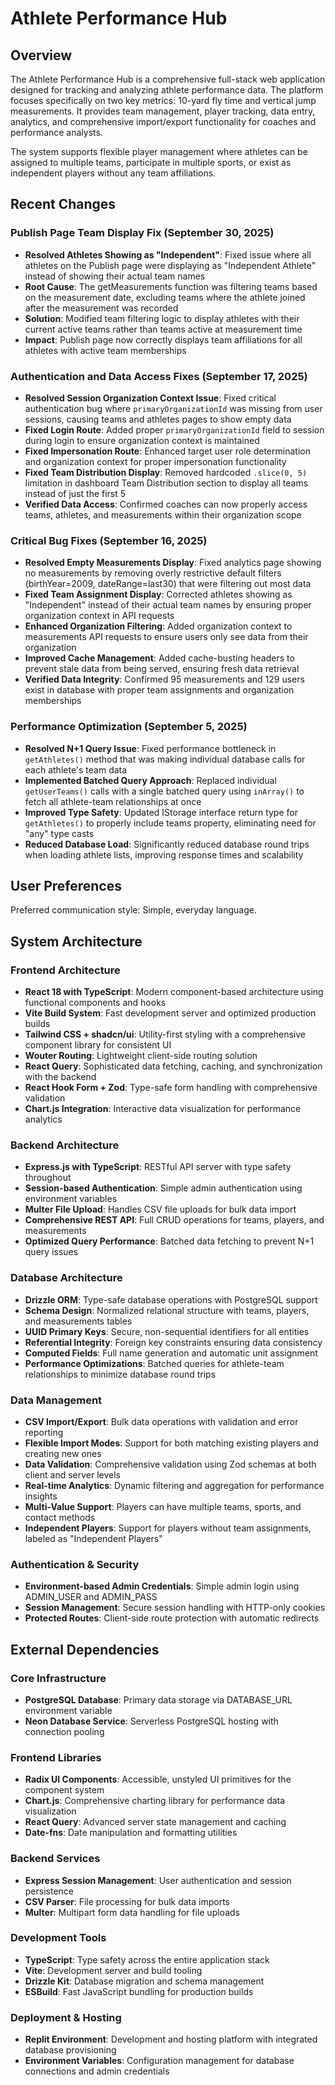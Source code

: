 # Athlete Performance Hub

## Overview

The Athlete Performance Hub is a comprehensive full-stack web application designed for tracking and analyzing athlete performance data. The platform focuses specifically on two key metrics: 10-yard fly time and vertical jump measurements. It provides team management, player tracking, data entry, analytics, and comprehensive import/export functionality for coaches and performance analysts.

The system supports flexible player management where athletes can be assigned to multiple teams, participate in multiple sports, or exist as independent players without any team affiliations.

## Recent Changes

### Publish Page Team Display Fix (September 30, 2025)
- **Resolved Athletes Showing as "Independent"**: Fixed issue where all athletes on the Publish page were displaying as "Independent Athlete" instead of showing their actual team names
- **Root Cause**: The getMeasurements function was filtering teams based on the measurement date, excluding teams where the athlete joined after the measurement was recorded
- **Solution**: Modified team filtering logic to display athletes with their current active teams rather than teams active at measurement time
- **Impact**: Publish page now correctly displays team affiliations for all athletes with active team memberships

### Authentication and Data Access Fixes (September 17, 2025)
- **Resolved Session Organization Context Issue**: Fixed critical authentication bug where `primaryOrganizationId` was missing from user sessions, causing teams and athletes pages to show empty data
- **Fixed Login Route**: Added proper `primaryOrganizationId` field to session during login to ensure organization context is maintained
- **Fixed Impersonation Route**: Enhanced target user role determination and organization context for proper impersonation functionality
- **Fixed Team Distribution Display**: Removed hardcoded `.slice(0, 5)` limitation in dashboard Team Distribution section to display all teams instead of just the first 5
- **Verified Data Access**: Confirmed coaches can now properly access teams, athletes, and measurements within their organization scope

### Critical Bug Fixes (September 16, 2025)
- **Resolved Empty Measurements Display**: Fixed analytics page showing no measurements by removing overly restrictive default filters (birthYear=2009, dateRange=last30) that were filtering out most data
- **Fixed Team Assignment Display**: Corrected athletes showing as "Independent" instead of their actual team names by ensuring proper organization context in API requests
- **Enhanced Organization Filtering**: Added organization context to measurements API requests to ensure users only see data from their organization
- **Improved Cache Management**: Added cache-busting headers to prevent stale data from being served, ensuring fresh data retrieval
- **Verified Data Integrity**: Confirmed 95 measurements and 129 users exist in database with proper team assignments and organization memberships

### Performance Optimization (September 5, 2025)
- **Resolved N+1 Query Issue**: Fixed performance bottleneck in `getAthletes()` method that was making individual database calls for each athlete's team data
- **Implemented Batched Query Approach**: Replaced individual `getUserTeams()` calls with a single batched query using `inArray()` to fetch all athlete-team relationships at once
- **Improved Type Safety**: Updated IStorage interface return type for `getAthletes()` to properly include teams property, eliminating need for "any" type casts
- **Reduced Database Load**: Significantly reduced database round trips when loading athlete lists, improving response times and scalability

## User Preferences

Preferred communication style: Simple, everyday language.

## System Architecture

### Frontend Architecture
- **React 18 with TypeScript**: Modern component-based architecture using functional components and hooks
- **Vite Build System**: Fast development server and optimized production builds
- **Tailwind CSS + shadcn/ui**: Utility-first styling with a comprehensive component library for consistent UI
- **Wouter Routing**: Lightweight client-side routing solution
- **React Query**: Sophisticated data fetching, caching, and synchronization with the backend
- **React Hook Form + Zod**: Type-safe form handling with comprehensive validation
- **Chart.js Integration**: Interactive data visualization for performance analytics

### Backend Architecture
- **Express.js with TypeScript**: RESTful API server with type safety throughout
- **Session-based Authentication**: Simple admin authentication using environment variables
- **Multer File Upload**: Handles CSV file uploads for bulk data import
- **Comprehensive REST API**: Full CRUD operations for teams, players, and measurements
- **Optimized Query Performance**: Batched data fetching to prevent N+1 query issues

### Database Architecture
- **Drizzle ORM**: Type-safe database operations with PostgreSQL support
- **Schema Design**: Normalized relational structure with teams, players, and measurements tables
- **UUID Primary Keys**: Secure, non-sequential identifiers for all entities
- **Referential Integrity**: Foreign key constraints ensuring data consistency
- **Computed Fields**: Full name generation and automatic unit assignment
- **Performance Optimizations**: Batched queries for athlete-team relationships to minimize database round trips

### Data Management
- **CSV Import/Export**: Bulk data operations with validation and error reporting
- **Flexible Import Modes**: Support for both matching existing players and creating new ones
- **Data Validation**: Comprehensive validation using Zod schemas at both client and server levels
- **Real-time Analytics**: Dynamic filtering and aggregation for performance insights
- **Multi-Value Support**: Players can have multiple teams, sports, and contact methods
- **Independent Players**: Support for players without team assignments, labeled as "Independent Players"

### Authentication & Security
- **Environment-based Admin Credentials**: Simple admin login using ADMIN_USER and ADMIN_PASS
- **Session Management**: Secure session handling with HTTP-only cookies
- **Protected Routes**: Client-side route protection with automatic redirects

## External Dependencies

### Core Infrastructure
- **PostgreSQL Database**: Primary data storage via DATABASE_URL environment variable
- **Neon Database Service**: Serverless PostgreSQL hosting with connection pooling

### Frontend Libraries
- **Radix UI Components**: Accessible, unstyled UI primitives for the component system
- **Chart.js**: Comprehensive charting library for performance data visualization
- **React Query**: Advanced server state management and caching
- **Date-fns**: Date manipulation and formatting utilities

### Backend Services
- **Express Session Management**: User authentication and session persistence
- **CSV Parser**: File processing for bulk data imports
- **Multer**: Multipart form data handling for file uploads

### Development Tools
- **TypeScript**: Type safety across the entire application stack
- **Vite**: Development server and build tooling
- **Drizzle Kit**: Database migration and schema management
- **ESBuild**: Fast JavaScript bundling for production builds

### Deployment & Hosting
- **Replit Environment**: Development and hosting platform with integrated database provisioning
- **Environment Variables**: Configuration management for database connections and admin credentials